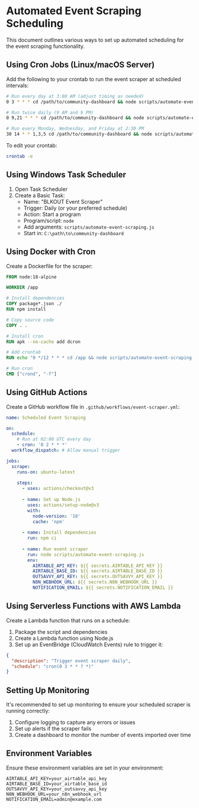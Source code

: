 # Automated Event Scraping Scheduling

This document outlines various ways to set up automated scheduling for the event scraping functionality.

## Using Cron Jobs (Linux/macOS Server)

Add the following to your crontab to run the event scraper at scheduled intervals:

```bash
# Run every day at 3:00 AM (adjust timing as needed)
0 3 * * * cd /path/to/community-dashboard && node scripts/automate-event-scraping.js >> logs/event-scraper.log 2>&1

# Run twice daily (9 AM and 9 PM)
0 9,21 * * * cd /path/to/community-dashboard && node scripts/automate-event-scraping.js >> logs/event-scraper.log 2>&1

# Run every Monday, Wednesday, and Friday at 2:30 PM
30 14 * * 1,3,5 cd /path/to/community-dashboard && node scripts/automate-event-scraping.js >> logs/event-scraper.log 2>&1
```

To edit your crontab:

```bash
crontab -e
```

## Using Windows Task Scheduler

1. Open Task Scheduler
2. Create a Basic Task:
   - Name: "BLKOUT Event Scraper"
   - Trigger: Daily (or your preferred schedule)
   - Action: Start a program
   - Program/script: `node`
   - Add arguments: `scripts/automate-event-scraping.js`
   - Start in: `C:\path\to\community-dashboard`

## Using Docker with Cron

Create a Dockerfile for the scraper:

```dockerfile
FROM node:18-alpine

WORKDIR /app

# Install dependencies
COPY package*.json ./
RUN npm install

# Copy source code
COPY . .

# Install cron
RUN apk --no-cache add dcron

# Add crontab
RUN echo "0 */12 * * * cd /app && node scripts/automate-event-scraping.js >> /var/log/cron.log 2>&1" > /var/spool/cron/crontabs/root

# Run cron
CMD ["crond", "-f"]
```

## Using GitHub Actions

Create a GitHub workflow file in `.github/workflows/event-scraper.yml`:

```yaml
name: Scheduled Event Scraping

on:
  schedule:
    # Run at 02:00 UTC every day
    - cron: '0 2 * * *'
  workflow_dispatch: # Allow manual trigger

jobs:
  scrape:
    runs-on: ubuntu-latest
    
    steps:
      - uses: actions/checkout@v3
      
      - name: Set up Node.js
        uses: actions/setup-node@v3
        with:
          node-version: '18'
          cache: 'npm'
          
      - name: Install dependencies
        run: npm ci
        
      - name: Run event scraper
        run: node scripts/automate-event-scraping.js
        env:
          AIRTABLE_API_KEY: ${{ secrets.AIRTABLE_API_KEY }}
          AIRTABLE_BASE_ID: ${{ secrets.AIRTABLE_BASE_ID }}
          OUTSAVVY_API_KEY: ${{ secrets.OUTSAVVY_API_KEY }}
          N8N_WEBHOOK_URL: ${{ secrets.N8N_WEBHOOK_URL }}
          NOTIFICATION_EMAIL: ${{ secrets.NOTIFICATION_EMAIL }}
```

## Using Serverless Functions with AWS Lambda

Create a Lambda function that runs on a schedule:

1. Package the script and dependencies
2. Create a Lambda function using Node.js
3. Set up an EventBridge (CloudWatch Events) rule to trigger it:

```json
{
  "description": "Trigger event scraper daily",
  "schedule": "cron(0 3 * * ? *)"
}
```

## Setting Up Monitoring

It's recommended to set up monitoring to ensure your scheduled scraper is running correctly:

1. Configure logging to capture any errors or issues
2. Set up alerts if the scraper fails
3. Create a dashboard to monitor the number of events imported over time

## Environment Variables

Ensure these environment variables are set in your environment:

```
AIRTABLE_API_KEY=your_airtable_api_key
AIRTABLE_BASE_ID=your_airtable_base_id
OUTSAVVY_API_KEY=your_outsavvy_api_key
N8N_WEBHOOK_URL=your_n8n_webhook_url
NOTIFICATION_EMAIL=admin@example.com